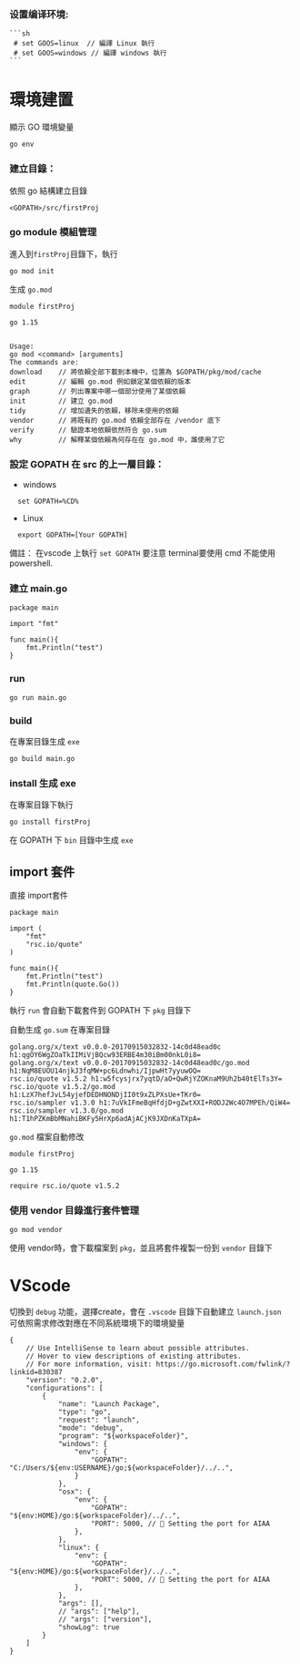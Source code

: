 
### 设置编译环境:

    ```sh
     # set GOOS=linux  // 編譯 Linux 執行
     # set GOOS=windows // 編譯 windows 執行
    ```


# 環境建置  

顯示 GO 環境變量  

    go env  

### 建立目錄：

依照 go 結構建立目錄

`<GOPATH>/src/firstProj`

### go module 模組管理  

進入到`firstProj`目錄下，執行  

    go mod init

生成 `go.mod`  

    module firstProj

    go 1.15


    Usage:
    go mod <command> [arguments]
    The commands are:
    download    // 將依賴全部下載到本機中，位置為 $GOPATH/pkg/mod/cache
    edit        // 編輯 go.mod 例如鎖定某個依賴的版本
    graph       // 列出專案中哪一個部分使用了某個依賴
    init        // 建立 go.mod
    tidy        // 增加遺失的依賴，移除未使用的依賴
    vendor      // 將既有的 go.mod 依賴全部存在 /vendor 底下
    verify      // 驗證本地依賴依然符合 go.sum 
    why         // 解釋某個依賴為何存在在 go.mod 中，誰使用了它

### 設定 GOPATH 在 src 的上一層目錄：

 - windows

```
  set GOPATH=%CD%
```

 - Linux

```
  export GOPATH=[Your GOPATH]
```

備註： 在vscode 上執行 `set GOPATH` 要注意 terminal要使用 cmd 不能使用 powershell.

### 建立 main.go  

    package main

    import "fmt"

    func main(){
        fmt.Println("test")
    }

### run 

    go run main.go  

### build  

在專案目錄生成 `exe`  

    go build main.go

### install 生成 exe  

在專案目錄下執行  

    go install firstProj  

在 GOPATH 下 `bin` 目錄中生成 `exe`  

## import 套件  

直接 import套件  

    package main

    import (
        "fmt"
        "rsc.io/quote"
    )

    func main(){
        fmt.Println("test")
        fmt.Println(quote.Go())
    }

執行 `run` 會自動下載套件到 GOPATH 下 `pkg` 目錄下  

自動生成 `go.sum` 在專案目錄  

    golang.org/x/text v0.0.0-20170915032832-14c0d48ead0c h1:qgOY6WgZOaTkIIMiVjBQcw93ERBE4m30iBm00nkL0i8=
    golang.org/x/text v0.0.0-20170915032832-14c0d48ead0c/go.mod h1:NqM8EUOU14njkJ3fqMW+pc6Ldnwhi/IjpwHt7yyuwOQ=
    rsc.io/quote v1.5.2 h1:w5fcysjrx7yqtD/aO+QwRjYZOKnaM9Uh2b40tElTs3Y=
    rsc.io/quote v1.5.2/go.mod h1:LzX7hefJvL54yjefDEDHNONDjII0t9xZLPXsUe+TKr0=
    rsc.io/sampler v1.3.0 h1:7uVkIFmeBqHfdjD+gZwtXXI+RODJ2Wc4O7MPEh/QiW4=
    rsc.io/sampler v1.3.0/go.mod h1:T1hPZKmBbMNahiBKFy5HrXp6adAjACjK9JXDnKaTXpA=

`go.mod` 檔案自動修改  

    module firstProj

    go 1.15

    require rsc.io/quote v1.5.2


### 使用 vendor 目錄進行套件管理  

    go mod vendor  

使用 vendor時，會下載檔案到 `pkg`，並且將套件複製一份到 `vendor` 目錄下  


# VScode 

切換到 `debug` 功能，選擇create，會在 `.vscode` 目錄下自動建立 `launch.json`  
可依照需求修改對應在不同系統環境下的環境變量   

    {
        // Use IntelliSense to learn about possible attributes.
        // Hover to view descriptions of existing attributes.
        // For more information, visit: https://go.microsoft.com/fwlink/?linkid=830387
        "version": "0.2.0",
        "configurations": [
            {
                "name": "Launch Package",
                "type": "go",
                "request": "launch",
                "mode": "debug",
                "program": "${workspaceFolder}",
                "windows": {
                    "env": {
                        "GOPATH": "C:/Users/${env:USERNAME}/go;${workspaceFolder}/../..",
                    }
                },
                "osx": {
                    "env": {
                        "GOPATH": "${env:HOME}/go:${workspaceFolder}/../..",
                        "PORT": 5000, // 🐘 Setting the port for AIAA
                    },
                },
                "linux": {
                    "env": {
                        "GOPATH": "${env:HOME}/go:${workspaceFolder}/../..",
                        "PORT": 5000, // 🐘 Setting the port for AIAA
                    },
                },
                "args": [],
                // "args": ["help"],
                // "args": ["version"],
                "showLog": true
            }
        ]
    }